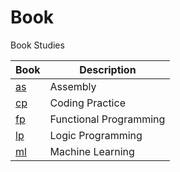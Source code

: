 # Book
Book Studies

| Book | Description |
|-|-|
| [as](as) | Assembly |
| [cp](cp) | Coding Practice |
| [fp](fp) | Functional Programming |
| [lp](lp) | Logic Programming |
| [ml](ml) | Machine Learning |
